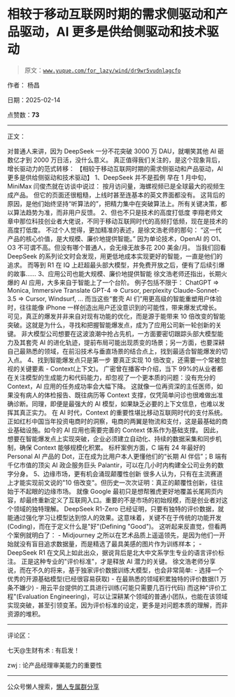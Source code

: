 # 相较于移动互联网时期的需求侧驱动和产品驱动，AI 更多是供给侧驱动和技术驱动

> 原文：[`www.yuque.com/for_lazy/wind/dr9wr5vudnlagcfo`](https://www.yuque.com/for_lazy/wind/dr9wr5vudnlagcfo)

作者： 杨昌

日期：2025-02-14

点赞数：**73**

* * *

正文：

对普通人来讲，因为 DeepSeek 一分不花突破 3000 万 DAU，就嘲笑其他 AI 砸数亿才到 2000 万日活，没什么意义。
真正值得我们关注的，是这个现象背后，增长驱动力的范式转移： 【相较于移动互联网时期的需求侧驱动和产品驱动，AI 更多是供给侧驱动和技术驱动】
1、DeepSeek 并不是孤例 早在 1 月中旬，MiniMax 闫俊杰就在访谈中说过： 按月访问量，海螺视频已是全球最大的视频生成产品。
但它的页面还很粗糙，上线时甚至连基本的英文界面都没有。
这背后的原因，是他们始终坚持“听算法的”，把精力集中在突破算法上。所有关键决策，都以算法趋势为准，而非用户反馈。 2、但也不只是技术的高度打低度
李翔老师文章中那位科技创业者大佬说，不同于移动互联网时代的高频打低频，现在是技术的高度打低度。 不过个人觉得，更加精准的表述，是徐文浩老师的那句：
“这⼀代产品的核⼼价值，是⼤规模、廉价地提供智能。” 因为单论技术，OpenAI 的 O1、O3 不可谓不高。但没有哪个普通人，会无缘无故多花 200
美金/月。 当我们回看 DeepSeek 的系列论文时会发现，用更低地成本实现更好的智能，一直是他们的追求。
而等到 R1 在 IQ 上赶超最头部大模型，并免费开放之后，便有了后续引爆的故事…… 3、应用公司也能⼤规模、廉价地提供智能
徐文浩老师还指出，⻓期⽕爆的 AI 应⽤，大多来⾃于智能上了⼀个台阶。 例子包括不限于： ChatGPT => Monica, Immersive
Translate GPT-4 => Cursor, perplexity Claude-Sonnet-3.5 => Cursor, Windsurf, …
而当这些“套壳 AI 们”用更高级的智能重塑用户体验时，往往能像 iPhone 一样创造出用户还没意识到的可能性，带来爆发式增长。
可见，真正的爆发并非来自对现有功能的优化，而是源于能带来 10 倍改变的智能突破。这就是为什么，寻找和把握智能爆发点，成为了应用公司新一轮创新的关键。
非大模型公司想要在这波浪潮中抢占先机，一方面要密切跟踪头部大模型能力及其套壳 AI 的进化轨迹，提前布局可能出现质变的场景；另一方面，也要深耕自己最熟悉的领域，在前沿技术与垂直场景的结合点上，找到最适合智能爆发的切入点。
4、找到智能爆发点只是第一步 要真正实现 10 倍改变，还需要一个常被忽视的关键要素 - Context(上下文)。
广密曾在播客中介绍，当下 99%的从业者都在关注模型的生成能力和代码能力，却忽视了一个更本质的问题：没有充分的 Context，AI 应用的任务成功率会大幅下降。
这就像一位再资深的主任医师，如果没有病人的体检报告、既往病历等 Context 支撑，仅凭简单问诊也很难做出准确诊断。同理，即便是最强大的 AI 模型，如果缺乏必要的上下文信息，也难以发挥其真正实力。
在 AI 时代，Context 的重要性堪比移动互联网时代的支付系统。正如红杉中国当年投资电商时的洞察，电商的两翼是物流和支付，这是最基础的商业基础设施。如今的 AI 应用也需要完善的 Context 体系作为基础支撑。
因此，想要在智能爆发点上实现突破，企业必须建立自动化、持续的数据采集和同步机制，确保 Context 能够规模化积累。 标杆案例方面，C 端有 24 年最好的
Personal AI 产品的
Dot，正在成为比用户本人更懂他们的“长期 AI 伴侣”；B 端有千亿市值的顶尖 AI 政企服务巨头 Palantir，可以在几小时内构建全公司业务的数字分身。
5、边缘市场，更有机会涌现颠覆性创新
很多人认为，只有在主流赛道上才能实现前文说的"10 倍改变"。但历史一次次证明：真正的颠覆性创新，往往始于不起眼的边缘市场。
就像 Google 最初只是想帮雅虎更好地覆盖长尾网页内容，却最终重新定义了互联网入口。重要的不是市场的初始规模，而是创业者对这个领域的独特理解。
DeepSeek
R1-Zero 已经证明，只要有独特的评价数据，就能通过强化学习让模型达到惊人的效果。这意味着，关键不在于传统的功能开发(Coding)，而在于定义什么是"好"(Defining
"Good")。 这听起来反直觉，但看两个案例就明白了： - Midjourney 之所以在艺术品质上遥遥领先，是因为他们一开始就没有盲目追求数据量，而是精选了最具美感的图片作为训练样本； - DeepSeek
R1 在文风上如此出众，据说背后是北大中文系学生专业的语言评价标注。 正是这种专业的"评价标准"，才是释放 AI 潜力的关键。
徐文浩老师分享说，而在不久的将来，基于独家评价数据训练大模型，也会非常简单: - 选择一个优秀的开源基础模型(已经很容易获取) - 在最熟悉的领域积累独特的评价数据(1 万条不嫌少) - 用云平台提供的工具进行训练(可能只需要几百行代码) 而这种"评价工程"(Evaluation
Engineering)，可以让深耕某个领域的普通小团队，也能在该领域实现突破，甚至引领变革。因为评价标准的设定，更多是对问题本质的理解，而非资源的堆积。

* * *

评论区：

七天@生财有术 : 有启发！

zwj : 论产品经理审美能力的重要性

* * *

公众号懒人搜索，[懒人专属群分享](https://lazybook.fun/#/blog/group)
